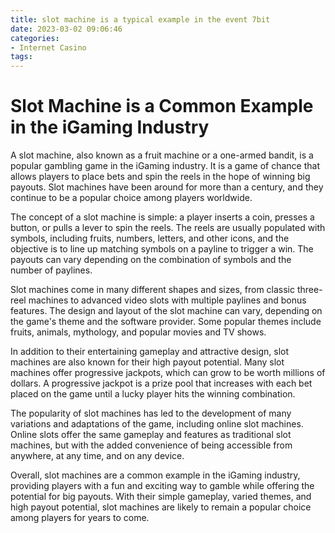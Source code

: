 ```yaml
---
title: slot machine is a typical example in the event 7bit
date: 2023-03-02 09:06:46
categories:
- Internet Casino
tags:
---
```

# Slot Machine is a Common Example in the iGaming Industry

A slot machine, also known as a fruit machine or a one-armed bandit, is a popular gambling game in the iGaming industry. It is a game of chance that allows players to place bets and spin the reels in the hope of winning big payouts. Slot machines have been around for more than a century, and they continue to be a popular choice among players worldwide.

The concept of a slot machine is simple: a player inserts a coin, presses a button, or pulls a lever to spin the reels. The reels are usually populated with symbols, including fruits, numbers, letters, and other icons, and the objective is to line up matching symbols on a payline to trigger a win. The payouts can vary depending on the combination of symbols and the number of paylines.

Slot machines come in many different shapes and sizes, from classic three-reel machines to advanced video slots with multiple paylines and bonus features. The design and layout of the slot machine can vary, depending on the game's theme and the software provider. Some popular themes include fruits, animals, mythology, and popular movies and TV shows.

In addition to their entertaining gameplay and attractive design, slot machines are also known for their high payout potential. Many slot machines offer progressive jackpots, which can grow to be worth millions of dollars. A progressive jackpot is a prize pool that increases with each bet placed on the game until a lucky player hits the winning combination.

The popularity of slot machines has led to the development of many variations and adaptations of the game, including online slot machines. Online slots offer the same gameplay and features as traditional slot machines, but with the added convenience of being accessible from anywhere, at any time, and on any device.

Overall, slot machines are a common example in the iGaming industry, providing players with a fun and exciting way to gamble while offering the potential for big payouts. With their simple gameplay, varied themes, and high payout potential, slot machines are likely to remain a popular choice among players for years to come.